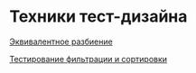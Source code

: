 # Техники тест-дизайна
[Эквивалентное разбиение](https://docs.google.com/spreadsheets/d/1_WZi26XfcVOBc4VaB-yaw-ZPX6pnDbpGfOACdS89QPg/edit?usp=sharing)

[Тестирование фильтрации и сортировки](https://docs.google.com/spreadsheets/d/1RVm6S4bpPnCeOE7cggtItm_5IFCRB3mL60xE56lbSNE/edit?usp=sharing)
